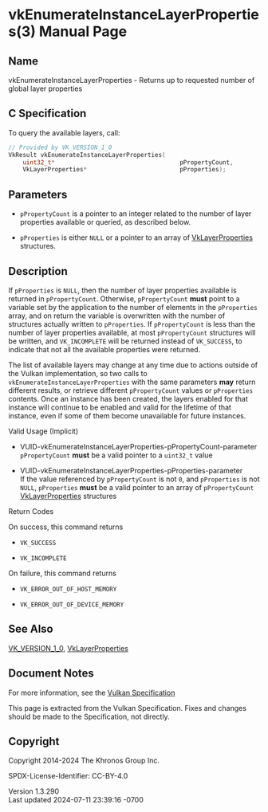 # vkEnumerateInstanceLayerProperties(3) Manual Page

## Name

vkEnumerateInstanceLayerProperties - Returns up to requested number of
global layer properties



## <a href="#_c_specification" class="anchor"></a>C Specification

To query the available layers, call:

``` c
// Provided by VK_VERSION_1_0
VkResult vkEnumerateInstanceLayerProperties(
    uint32_t*                                   pPropertyCount,
    VkLayerProperties*                          pProperties);
```

## <a href="#_parameters" class="anchor"></a>Parameters

- `pPropertyCount` is a pointer to an integer related to the number of
  layer properties available or queried, as described below.

- `pProperties` is either `NULL` or a pointer to an array of
  [VkLayerProperties](https://registry.khronos.org/vulkan/specs/1.3-extensions/man/html/VkLayerProperties.html) structures.

## <a href="#_description" class="anchor"></a>Description

If `pProperties` is `NULL`, then the number of layer properties
available is returned in `pPropertyCount`. Otherwise, `pPropertyCount`
**must** point to a variable set by the application to the number of
elements in the `pProperties` array, and on return the variable is
overwritten with the number of structures actually written to
`pProperties`. If `pPropertyCount` is less than the number of layer
properties available, at most `pPropertyCount` structures will be
written, and `VK_INCOMPLETE` will be returned instead of `VK_SUCCESS`,
to indicate that not all the available properties were returned.

The list of available layers may change at any time due to actions
outside of the Vulkan implementation, so two calls to
`vkEnumerateInstanceLayerProperties` with the same parameters **may**
return different results, or retrieve different `pPropertyCount` values
or `pProperties` contents. Once an instance has been created, the layers
enabled for that instance will continue to be enabled and valid for the
lifetime of that instance, even if some of them become unavailable for
future instances.

Valid Usage (Implicit)

- <a
  href="#VUID-vkEnumerateInstanceLayerProperties-pPropertyCount-parameter"
  id="VUID-vkEnumerateInstanceLayerProperties-pPropertyCount-parameter"></a>
  VUID-vkEnumerateInstanceLayerProperties-pPropertyCount-parameter  
  `pPropertyCount` **must** be a valid pointer to a `uint32_t` value

- <a href="#VUID-vkEnumerateInstanceLayerProperties-pProperties-parameter"
  id="VUID-vkEnumerateInstanceLayerProperties-pProperties-parameter"></a>
  VUID-vkEnumerateInstanceLayerProperties-pProperties-parameter  
  If the value referenced by `pPropertyCount` is not `0`, and
  `pProperties` is not `NULL`, `pProperties` **must** be a valid pointer
  to an array of `pPropertyCount`
  [VkLayerProperties](https://registry.khronos.org/vulkan/specs/1.3-extensions/man/html/VkLayerProperties.html) structures

Return Codes

On success, this command returns  
- `VK_SUCCESS`

- `VK_INCOMPLETE`

On failure, this command returns  
- `VK_ERROR_OUT_OF_HOST_MEMORY`

- `VK_ERROR_OUT_OF_DEVICE_MEMORY`

## <a href="#_see_also" class="anchor"></a>See Also

[VK_VERSION_1_0](https://registry.khronos.org/vulkan/specs/1.3-extensions/man/html/VK_VERSION_1_0.html),
[VkLayerProperties](https://registry.khronos.org/vulkan/specs/1.3-extensions/man/html/VkLayerProperties.html)

## <a href="#_document_notes" class="anchor"></a>Document Notes

For more information, see the <a
href="https://registry.khronos.org/vulkan/specs/1.3-extensions/html/vkspec.html#vkEnumerateInstanceLayerProperties"
target="_blank" rel="noopener">Vulkan Specification</a>

This page is extracted from the Vulkan Specification. Fixes and changes
should be made to the Specification, not directly.

## <a href="#_copyright" class="anchor"></a>Copyright

Copyright 2014-2024 The Khronos Group Inc.

SPDX-License-Identifier: CC-BY-4.0

Version 1.3.290  
Last updated 2024-07-11 23:39:16 -0700
